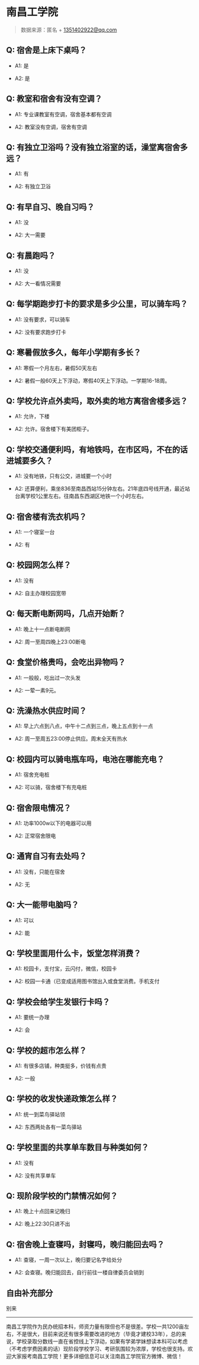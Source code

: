 # 南昌工学院

> 数据来源：匿名 + 1351402922@qq.com

## Q: 宿舍是上床下桌吗？

- A1: 是

- A2: 是

## Q: 教室和宿舍有没有空调？

- A1: 专业课教室有空调，宿舍基本都有空调

- A2: 教室没有空调，宿舍有空调

## Q: 有独立卫浴吗？没有独立浴室的话，澡堂离宿舍多远？

- A1: 有

- A2: 有独立卫浴

## Q: 有早自习、晚自习吗？

- A1: 没

- A2: 大一需要

## Q: 有晨跑吗？

- A1: 没

- A2: 大一看情况需要

## Q: 每学期跑步打卡的要求是多少公里，可以骑车吗？

- A1: 没有要求，可以骑车

- A2: 没有要求跑步打卡

## Q: 寒暑假放多久，每年小学期有多长？

- A1: 寒假一个月左右，暑假50天左右

- A2: 暑假一般60天上下浮动，寒假40天上下浮动。一学期16-18周。

## Q: 学校允许点外卖吗，取外卖的地方离宿舍楼多远？

- A1: 允许，下楼

- A2: 允许。宿舍楼下有美团柜子。

## Q: 学校交通便利吗，有地铁吗，在市区吗，不在的话进城要多久？

- A1: 没有地铁，只有公交，进城要一个小时

- A2: 还算便利，乘坐836至南昌西站15分钟左右。21年底四号线开通，最近站台离学校1公里左右。往南昌东西湖区地铁一个小时左右。

## Q: 宿舍楼有洗衣机吗？

- A1: 一个寝室一台

- A2: 有

## Q: 校园网怎么样？

- A1: 没有

- A2: 自主办理校园宽带

## Q: 每天断电断网吗，几点开始断？

- A1: 晚上十一点断电断网

- A2: 周一至周四晚上23:00断电

## Q: 食堂价格贵吗，会吃出异物吗？

- A1: 一般般，吃出过一次头发

- A2: 一荤一素9元。

## Q: 洗澡热水供应时间？

- A1: 早上六点到八点，中午十二点到三点，晚上五点到十一点

- A2: 周一至周五23:00停止供应。周末全天有热水

## Q: 校园内可以骑电瓶车吗，电池在哪能充电？

- A1: 宿舍充电桩

- A2: 可以骑，宿舍楼下有充电桩

## Q: 宿舍限电情况？

- A1: 功率1000w以下的电器可以用

- A2: 正常宿舍限电

## Q: 通宵自习有去处吗？

- A1: 没有，只能在宿舍

- A2: 无

## Q: 大一能带电脑吗？

- A1: 可以

- A2: 能

## Q: 学校里面用什么卡，饭堂怎样消费？

- A1: 校园卡，支付宝，云闪付，微信，校园卡

- A2: 校园一卡通（已变成适用图书馆出入或食堂消费。手机支付

## Q: 学校会给学生发银行卡吗？

- A1: 要统一办理

- A2: 会

## Q: 学校的超市怎么样？

- A1: 有很多店铺，种类挺多，价钱有点贵

- A2: 一般

## Q: 学校的收发快递政策怎么样？

- A1: 统一到菜鸟驿站领

- A2: 东西两处各有一菜鸟驿站

## Q: 学校里面的共享单车数目与种类如何？

- A1: 没有

- A2: 没有共享单车

## Q: 现阶段学校的门禁情况如何？

- A1: 晚上十点回来记晚归

- A2: 晚上22:30只进不出

## Q: 宿舍晚上查寝吗，封寝吗，晚归能回去吗？

- A1: 查寝，一周一次以上，晚归要记名字给处分

- A2: 会查寝。晚归能回去，自行前往一楼自律委员会销到

## 自由补充部分

别来

***

南昌工学院作为民办统招本科，师资力量有限但也不是很差。学校一共1200亩左右，不是很大，目前来说还有很多需要改进的地方（毕竟才建校33年），总的来说，学校录取分数线一直在省控线上下浮动，如果有学弟学妹想读本科可以考虑（不考虑学费因素的话）现阶段学校学习、考研氛围较为浓厚，学校也很支持。欢迎大家报考南昌工学院！更多详细信息可以关注南昌工学院官方微博、微信！